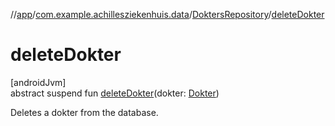 //[app](../../../index.md)/[com.example.achillesziekenhuis.data](../index.md)/[DoktersRepository](index.md)/[deleteDokter](delete-dokter.md)

# deleteDokter

[androidJvm]\
abstract suspend fun [deleteDokter](delete-dokter.md)(dokter: [Dokter](../../com.example.achillesziekenhuis.model/-dokter/index.md))

Deletes a dokter from the database.
